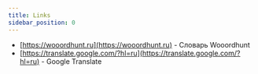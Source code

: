 ```yaml
---
title: Links
sidebar_position: 0
---
```


- [https://wooordhunt.ru](https://wooordhunt.ru)  - Словарь Wooordhunt
- [https://translate.google.com/?hl=ru](https://translate.google.com/?hl=ru)  - Google Translate
